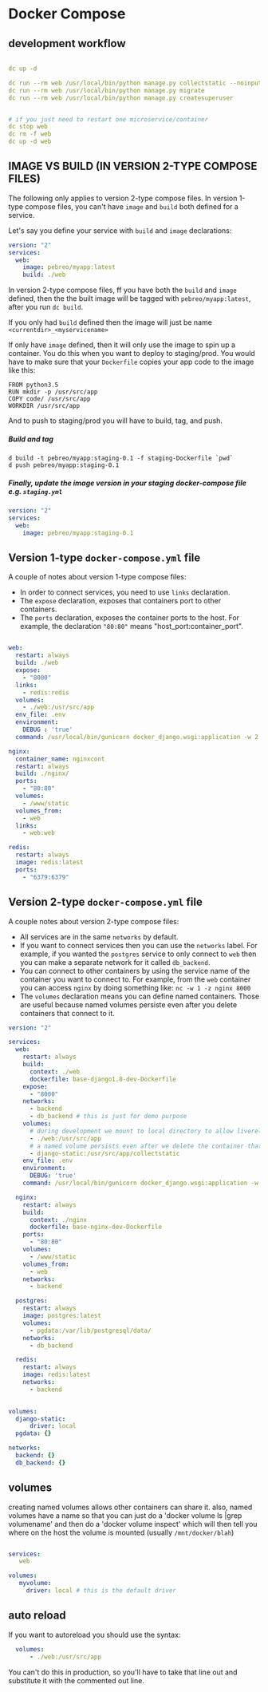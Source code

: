 
# Docker Compose

development workflow
---------------------
```yaml

dc up -d

dc run --rm web /usr/local/bin/python manage.py collectstatic --noinput
dc run --rm web /usr/local/bin/python manage.py migrate
dc run --rm web /usr/local/bin/python manage.py createsuperuser


# if you just need to restart one microservice/container
dc stop web
dc rm -f web
dc up -d web

```

IMAGE VS BUILD (IN VERSION 2-TYPE COMPOSE FILES)
-----------------------------------------------
The following only applies to version 2-type compose files.
In version 1-type compose files, you can't have `image` and `build` both defined
for a service.

Let's say you define your service with `build` and `image` declarations:
```yaml
version: "2"
services:
  web:
    image: pebreo/myapp:latest
    build: ./web  
```
In version 2-type compose files, ff you have both the `build` and `image` defined, then the the built image will be tagged with `pebreo/myapp:latest`, after you run `dc build`.

If you only had `build` defined then the image will just be name
`<currentdir>_<myservicename>`

If only have `image` defined, then it will only use the image
to spin up a container. You do this when you want to deploy to staging/prod.
You would have to make sure that your `Dockerfile` copies your app
code to the image like this:
```
FROM python3.5
RUN mkdir -p /usr/src/app
COPY code/ /usr/src/app
WORKDIR /usr/src/app
```
And to push to staging/prod you will have to build, tag, and push.
##### Build and tag
```
d build -t pebreo/myapp:staging-0.1 -f staging-Dockerfile `pwd`
d push pebreo/myapp:staging-0.1
```
##### Finally, update the image version in your staging docker-compose file e.g. `staging.yml`
```yaml
version: "2"
services:
  web:  
    image: pebreo/myapp:staging-0.1
```


**Version 1-type** `docker-compose.yml` file 
---------------------------------------
A couple of notes about version 1-type compose files:
* In order to connect services, you need to use `links` declaration.
* The `expose` declaration, exposes that containers port to other containers.
* The `ports` declaration, exposes the container ports to the host. For example,
the declaration `"80:80"` means "host_port:container_port".
```yaml

web:
  restart: always
  build: ./web
  expose:
    - "8000"
  links:   
    - redis:redis
  volumes:
    - ./web:/usr/src/app
  env_file: .env
  environment:
    DEBUG : 'true'
  command: /usr/local/bin/gunicorn docker_django.wsgi:application -w 2 -b :8000

nginx:
  container_name: nginxcont
  restart: always
  build: ./nginx/
  ports:
    - "80:80"
  volumes:
    - /www/static
  volumes_from:
    - web
  links:
    - web:web

redis:
  restart: always
  image: redis:latest
  ports:
    - "6379:6379"
```

**Version 2-type** `docker-compose.yml` file 
---------------------------------------
A couple notes about version 2-type compose files:
* All services are in the same `networks` by default.
* If you want to connect services then you can use the `networks` label.
For example, if you wanted the `postgres` service to only connect to `web` 
then you can make a separate network for it called `db_backend`.
* You can connect to other containers by using the service name of the container you
want to connect to. For example, from the `web` container you can access `nginx`
by doing something like: `nc -w 1 -z nginx 8000`
* The `volumes` declaration means you can define named containers. Those are
useful because named volumes persiste even after you delete containers that connect to it.
```yaml
version: "2"

services:
  web:
    restart: always
    build: 
      context: ./web
      dockerfile: base-django1.8-dev-Dockerfile    
    expose:
      - "8000"
    networks:
      - backend
      - db_backend # this is just for demo purpose
    volumes:
      # during development we mount to local directory to allow livereload when code is changed
      - ./web:/usr/src/app
      # a named volume persists even after we delete the container that attaches to it
      - django-static:/usr/src/app/collectstatic 
    env_file: .env
    environment:
      DEBUG: 'true'
    command: /usr/local/bin/gunicorn docker_django.wsgi:application -w 2 -b :8000

  nginx:
    restart: always
    build: 
      context: ./nginx
      dockerfile: base-nginx-dev-Dockerfile    
    ports:
      - "80:80"
    volumes:
      - /www/static
    volumes_from:
      - web
    networks:
      - backend

  postgres:
    restart: always
    image: postgres:latest
    volumes:
      - pgdata:/var/lib/postgresql/data/
    networks:
      - db_backend

  redis:
    restart: always
    image: redis:latest
    networks:
      - backend
      

volumes:
  django-static:
      driver: local
  pgdata: {}

networks:
  backend: {}
  db_backend: {}
```

volumes
--------
creating named volumes allows other containers can share it. also, named volumes have a name so that you can just do a 'docker volume ls |grep volumename' and then do a 'docker volume inspect' which will then tell you where on the host the volume is mounted (usually `/mnt/docker/blah`) 

```yaml

services:
   web

volumes:
   myvolume:
     driver: local # this is the default driver
```

## auto reload

If you want to autoreload you should use the syntax:

```yaml
  volumes:
      - ./web:/usr/src/app 
```

You can't do this in production, so you'll have to take that line out and substitute it with the commented
out line.


